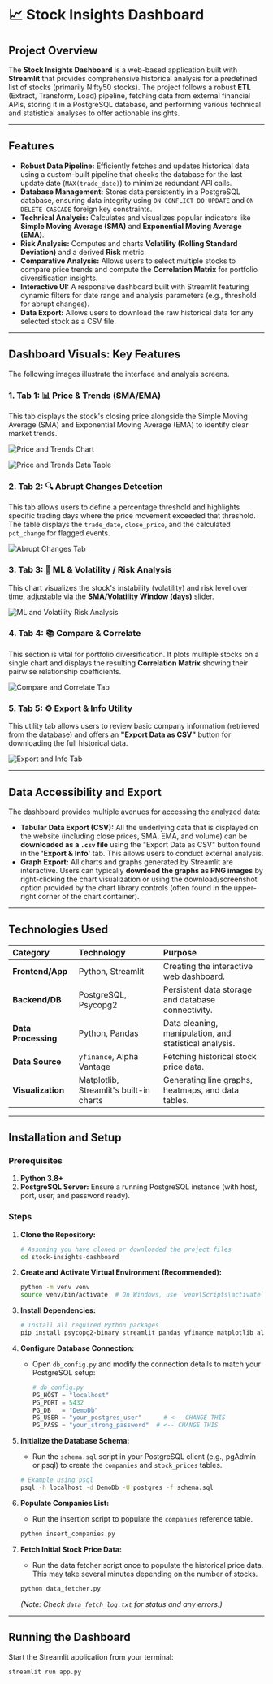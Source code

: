 # 📈 Stock Insights Dashboard

## Project Overview

The **Stock Insights Dashboard** is a web-based application built with **Streamlit** that provides comprehensive historical analysis for a predefined list of stocks (primarily Nifty50 stocks). The project follows a robust **ETL** (Extract, Transform, Load) pipeline, fetching data from external financial APIs, storing it in a PostgreSQL database, and performing various technical and statistical analyses to offer actionable insights.

---

## Features

* **Robust Data Pipeline:** Efficiently fetches and updates historical data using a custom-built pipeline that checks the database for the last update date (`MAX(trade_date)`) to minimize redundant API calls.
* **Database Management:** Stores data persistently in a PostgreSQL database, ensuring data integrity using `ON CONFLICT DO UPDATE` and `ON DELETE CASCADE` foreign key constraints.
* **Technical Analysis:** Calculates and visualizes popular indicators like **Simple Moving Average (SMA)** and **Exponential Moving Average (EMA)**.
* **Risk Analysis:** Computes and charts **Volatility (Rolling Standard Deviation)** and a derived **Risk** metric.
* **Comparative Analysis:** Allows users to select multiple stocks to compare price trends and compute the **Correlation Matrix** for portfolio diversification insights.
* **Interactive UI:** A responsive dashboard built with Streamlit featuring dynamic filters for date range and analysis parameters (e.g., threshold for abrupt changes).
* **Data Export:** Allows users to download the raw historical data for any selected stock as a CSV file.

---

## Dashboard Visuals: Key Features

The following images illustrate the interface and analysis screens.

### 1. Tab 1: 📊 Price & Trends (SMA/EMA)

This tab displays the stock's closing price alongside the Simple Moving Average (SMA) and Exponential Moving Average (EMA) to identify clear market trends.

![Price and Trends Chart](https://raw.githubusercontent.com/Jayz-yuors/Stock-Insights/refs/heads/main/assets/price%26trends-1.png)

![Price and Trends Data Table](https://raw.githubusercontent.com/Jayz-yuors/Stock-Insights/refs/heads/main/assets/price%26trends-2.png)

### 2. Tab 2: 🔍 Abrupt Changes Detection

This tab allows users to define a percentage threshold and highlights specific trading days where the price movement exceeded that threshold. The table displays the `trade_date`, `close_price`, and the calculated `pct_change` for flagged events.

![Abrupt Changes Tab](https://raw.githubusercontent.com/Jayz-yuors/Stock-Insights/refs/heads/main/assets/abrupt_changes.png)

### 3. Tab 3: 🤖 ML & Volatility / Risk Analysis

This chart visualizes the stock's instability (volatility) and risk level over time, adjustable via the **SMA/Volatility Window (days)** slider.

![ML and Volatility Risk Analysis](https://raw.githubusercontent.com/Jayz-yuors/Stock-Insights/refs/heads/main/assets/ML%26Volatility-Risk%20Analysis.png)

### 4. Tab 4: 📚 Compare & Correlate

This section is vital for portfolio diversification. It plots multiple stocks on a single chart and displays the resulting **Correlation Matrix** showing their pairwise relationship coefficients.

![Compare and Correlate Tab](https://raw.githubusercontent.com/Jayz-yuors/Stock-Insights/refs/heads/main/assets/Compare%26Correlate.png)

### 5. Tab 5: ⚙️ Export & Info Utility

This utility tab allows users to review basic company information (retrieved from the database) and offers an **"Export Data as CSV"** button for downloading the full historical data.

![Export and Info Tab](https://raw.githubusercontent.com/Jayz-yuors/Stock-Insights/refs/heads/main/assets/Export%26Info.png)

---

## Data Accessibility and Export

The dashboard provides multiple avenues for accessing the analyzed data:

* **Tabular Data Export (CSV):** All the underlying data that is displayed on the website (including close prices, SMA, EMA, and volume) can be **downloaded as a `.csv` file** using the "Export Data as CSV" button found in the **'Export & Info'** tab. This allows users to conduct external analysis.
* **Graph Export:** All charts and graphs generated by Streamlit are interactive. Users can typically **download the graphs as PNG images** by right-clicking the chart visualization or using the download/screenshot option provided by the chart library controls (often found in the upper-right corner of the chart container).

---

## Technologies Used

| Category | Technology | Purpose |
| :--- | :--- | :--- |
| **Frontend/App** | Python, Streamlit | Creating the interactive web dashboard. |
| **Backend/DB** | PostgreSQL, Psycopg2 | Persistent data storage and database connectivity. |
| **Data Processing** | Python, Pandas | Data cleaning, manipulation, and statistical analysis. |
| **Data Source** | `yfinance`, Alpha Vantage | Fetching historical stock price data. |
| **Visualization** | Matplotlib, Streamlit's built-in charts | Generating line graphs, heatmaps, and data tables. |

---

## Installation and Setup

### Prerequisites

1.  **Python 3.8+**
2.  **PostgreSQL Server:** Ensure a running PostgreSQL instance (with host, port, user, and password ready).

### Steps

1.  **Clone the Repository:**
    ```bash
    # Assuming you have cloned or downloaded the project files
    cd stock-insights-dashboard
    ```

2.  **Create and Activate Virtual Environment (Recommended):**
    ```bash
    python -m venv venv
    source venv/bin/activate  # On Windows, use `venv\Scripts\activate`
    ```

3.  **Install Dependencies:**
    ```bash
    # Install all required Python packages
    pip install psycopg2-binary streamlit pandas yfinance matplotlib alpha_vantage
    ```

4.  **Configure Database Connection:**
    * Open `db_config.py` and modify the connection details to match your PostgreSQL setup:
        ```python
        # db_config.py
        PG_HOST = "localhost"
        PG_PORT = 5432
        PG_DB   = "DemoDb"
        PG_USER = "your_postgres_user"      # <-- CHANGE THIS
        PG_PASS = "your_strong_password"  # <-- CHANGE THIS
        ```

5.  **Initialize the Database Schema:**
    * Run the `schema.sql` script in your PostgreSQL client (e.g., pgAdmin or psql) to create the `companies` and `stock_prices` tables.
    ```bash
    # Example using psql
    psql -h localhost -d DemoDb -U postgres -f schema.sql
    ```

6.  **Populate Companies List:**
    * Run the insertion script to populate the `companies` reference table.
    ```bash
    python insert_companies.py
    ```

7.  **Fetch Initial Stock Price Data:**
    * Run the data fetcher script once to populate the historical price data. This may take several minutes depending on the number of stocks.
    ```bash
    python data_fetcher.py
    ```
    *(Note: Check `data_fetch_log.txt` for status and any errors.)*

---

## Running the Dashboard

Start the Streamlit application from your terminal:

```bash
streamlit run app.py
